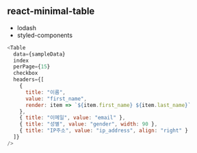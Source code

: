 ## react-minimal-table
- lodash
- styled-components

```javascript
<Table
  data={sampleData}
  index
  perPage={15}
  checkbox
  headers={[
    {
      title: "이름",
      value: "first_name",
      render: item => `${item.first_name} ${item.last_name}`
    },
    { title: "이메일", value: "email" },
    { title: "성별", value: "gender", width: 90 },
    { title: "IP주소", value: "ip_address", align: "right" }
  ]}
/>
```
